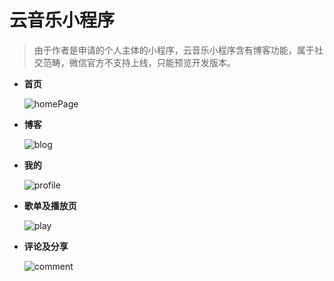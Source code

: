 # 云音乐小程序

> 由于作者是申请的个人主体的小程序，云音乐小程序含有博客功能，属于社交范畴，微信官方不支持上线，只能预览开发版本。

* **首页**

  ![homePage](https://s1.ax1x.com/2020/08/04/aDZitA.gif)

  

* **博客**

  ![blog](https://s1.ax1x.com/2020/08/04/aDZSmD.gif)

  

* **我的**

  ![profile](https://s1.ax1x.com/2020/08/04/aDZPkd.gif)

  

* **歌单及播放页**

  ![play](https://s1.ax1x.com/2020/08/04/aDlNFO.gif)

  

* **评论及分享**

  ![comment](https://s1.ax1x.com/2020/08/04/aDZSmD.gif)